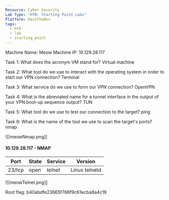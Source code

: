 ```yaml
---
Resource: Cyber Security
Lab Type: "HTB: Starting Point Labs"
Platform: HackTheBox
tags:
  - htb
  - lab
  - starting_point
---
```

Machine Name: Meow
Machine IP: 10.129.28.117

Task 1: What does the acronym VM stand for? Virtual machine

Task 2: What tool do we use to interact with the operating system in order to start our VPN connection? Terminal

Task 3: What service do we use to form our VPN connection? OpenVPN

Task 4: What is the abreviated name for a tunnel interface in the output of your VPN boot-up sequence output? TUN

Task 5: What tool do we use to test our connection to the target? ping

Task 6: What is the name of the tool we use to scan the target's ports? nmap

![[meowNmap.png]]

#### 10.129.28.117 - NMAP

| Port |  State |  Service |  Version |
|------|--------|----------|----------|
| 23/tcp | open | *telnet* | Linux telnetd  |

![[meowTelnet.png]]

Root flag: b40abdfe23665f766f9c61ecba8a4c19